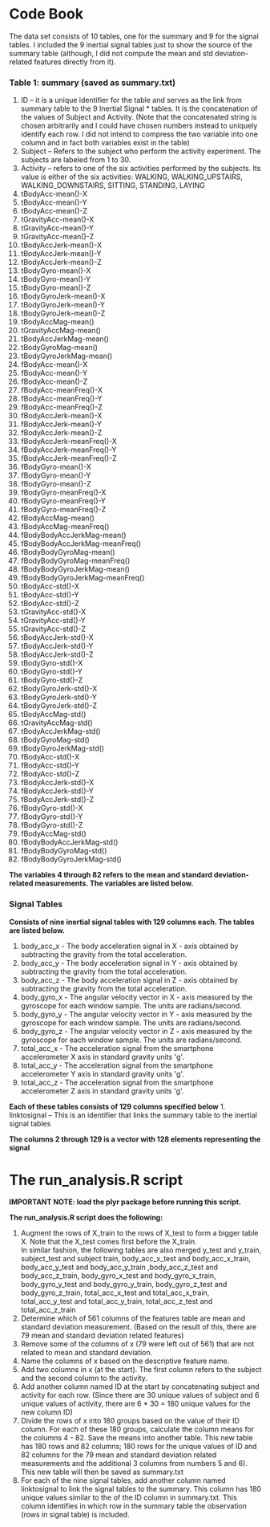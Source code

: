 
# Code Book

The data set consists of 10 tables, one for the summary and 9 for the signal tables. I included the 9 inertial signal tables just to show the source of the summary table (although, I did not compute the mean and std deviation-related features directly from it).

### Table 1: summary  (saved as summary.txt)

<ol>
<li> ID – it is a unique identifier for the table and serves as the link from summary table to the 9 Inertial Signal * tables. It is the concatenation of the values of Subject and Activity. (Note that the concatenated string is chosen arbitrarily and I could have chosen numbers instead to uniquely identify each row. I did not intend to compress the two variable into one column and in fact both variables exist in the table) </li>
<li> Subject – Refers to the subject who perform the activity experiment. The subjects are labeled from 1 to 30.</li>
<li> Activity – refers to one of the six activities performed by the subjects. Its value is either of the six activities: WALKING, WALKING_UPSTAIRS, WALKING_DOWNSTAIRS, SITTING, STANDING, LAYING </li>
<li>  tBodyAcc-mean()-X </li>
<li>  tBodyAcc-mean()-Y </li>
<li>  tBodyAcc-mean()-Z </li>
<li>  tGravityAcc-mean()-X </li>
<li>  tGravityAcc-mean()-Y </li>
<li>  tGravityAcc-mean()-Z </li>
<li>  tBodyAccJerk-mean()-X </li>
<li>  tBodyAccJerk-mean()-Y </li>
<li>  tBodyAccJerk-mean()-Z </li>
<li>  tBodyGyro-mean()-X </li>
<li>  tBodyGyro-mean()-Y </li>
<li>  tBodyGyro-mean()-Z </li>
<li>  tBodyGyroJerk-mean()-X </li>
<li>  tBodyGyroJerk-mean()-Y </li>
<li>  tBodyGyroJerk-mean()-Z </li>
<li>  tBodyAccMag-mean() </li>
<li>  tGravityAccMag-mean() </li>
<li>  tBodyAccJerkMag-mean() </li>
<li>  tBodyGyroMag-mean() </li>
<li>  tBodyGyroJerkMag-mean() </li>
<li>  fBodyAcc-mean()-X </li>
<li>  fBodyAcc-mean()-Y </li>
<li>  fBodyAcc-mean()-Z </li>
<li>  fBodyAcc-meanFreq()-X </li>
<li>  fBodyAcc-meanFreq()-Y </li>
<li>  fBodyAcc-meanFreq()-Z </li>
<li>  fBodyAccJerk-mean()-X </li>
<li>  fBodyAccJerk-mean()-Y </li>
<li>  fBodyAccJerk-mean()-Z </li>
<li>  fBodyAccJerk-meanFreq()-X </li>
<li>  fBodyAccJerk-meanFreq()-Y </li>
<li>  fBodyAccJerk-meanFreq()-Z </li>
<li>  fBodyGyro-mean()-X </li>
<li>  fBodyGyro-mean()-Y </li>
<li>  fBodyGyro-mean()-Z </li>
<li>  fBodyGyro-meanFreq()-X </li>
<li>  fBodyGyro-meanFreq()-Y </li>
<li>  fBodyGyro-meanFreq()-Z </li>
<li>  fBodyAccMag-mean() </li>
<li>  fBodyAccMag-meanFreq() </li>
<li>  fBodyBodyAccJerkMag-mean() </li>
<li>  fBodyBodyAccJerkMag-meanFreq() </li>
<li>  fBodyBodyGyroMag-mean() </li>
<li>  fBodyBodyGyroMag-meanFreq() </li>
<li>  fBodyBodyGyroJerkMag-mean() </li>
<li>  fBodyBodyGyroJerkMag-meanFreq() </li>
<li>  tBodyAcc-std()-X </li>
<li>  tBodyAcc-std()-Y </li>
<li>  tBodyAcc-std()-Z </li>
<li>  tGravityAcc-std()-X </li>
<li>  tGravityAcc-std()-Y </li>
<li>  tGravityAcc-std()-Z </li>
<li>  tBodyAccJerk-std()-X </li>
<li>  tBodyAccJerk-std()-Y </li>
<li>  tBodyAccJerk-std()-Z </li>
<li>  tBodyGyro-std()-X </li>
<li>  tBodyGyro-std()-Y </li>
<li>  tBodyGyro-std()-Z </li>
<li>  tBodyGyroJerk-std()-X </li>
<li>  tBodyGyroJerk-std()-Y </li>
<li>  tBodyGyroJerk-std()-Z </li>
<li>  tBodyAccMag-std() </li>
<li>  tGravityAccMag-std() </li>
<li>  tBodyAccJerkMag-std() </li>
<li>  tBodyGyroMag-std() </li>
<li>  tBodyGyroJerkMag-std() </li>
<li>  fBodyAcc-std()-X </li>
<li>  fBodyAcc-std()-Y </li>
<li>  fBodyAcc-std()-Z </li>
<li>  fBodyAccJerk-std()-X </li>
<li>  fBodyAccJerk-std()-Y </li>
<li>  fBodyAccJerk-std()-Z </li>
<li>  fBodyGyro-std()-X </li>
<li>  fBodyGyro-std()-Y </li>
<li>  fBodyGyro-std()-Z </li>
<li>  fBodyAccMag-std() </li>
<li>  fBodyBodyAccJerkMag-std() </li>
<li>  fBodyBodyGyroMag-std() </li>
<li>  fBodyBodyGyroJerkMag-std() </li>
</ol>

<b>The variables 4 through 82 refers to the mean and standard deviation-related measurements. The variables are listed below. </b>

### Signal Tables

<b>Consists of nine inertial signal tables with 129 columns each. The tables are listed below.</b>

<ol>
<li> body_acc_x - The body acceleration signal in X - axis obtained by subtracting the gravity from the total acceleration. </li>
<li> body_acc_y - The body acceleration signal in Y - axis obtained by subtracting the gravity from the total acceleration. </li>
<li> body_acc_z - The body acceleration signal in Z - axis obtained by subtracting the gravity from the total acceleration. </li>
<li> body_gyro_x - The angular velocity vector in X - axis measured by the gyroscope for each window sample. The units are radians/second. </li>
<li> body_gyro_y - The angular velocity vector in Y - axis measured by the gyroscope for each window sample. The units are radians/second. </li>
<li> body_gyro_z - The angular velocity vector in Z - axis measured by the gyroscope for each window sample. The units are radians/second. </li>
<li> total_acc_x - The acceleration signal from the smartphone accelerometer X axis in standard gravity units 'g'.  </li>
<li> total_acc_y - The acceleration signal from the smartphone accelerometer Y axis in standard gravity units 'g'.  </li>
<li> total_acc_z  - The acceleration signal from the smartphone accelerometer Z axis in standard gravity units 'g'. </li>
</ol>
<b>Each of these tables consists of 129 columns specified below</b>
1. linktosignal – This is an identifier that links the summary table to the inertial signal tables

<b>The columns 2 through 129 is a vector with 128 elements representing the signal</b>


# The run_analysis.R script

<b>IMPORTANT NOTE: load the plyr package before running this script.</b>

<b>The run_analysis.R script does the following:</b>
<ol><li>
Augment the rows of X_train to the rows of X_test to form a bigger table X. Note that the X_test comes first before the X_train. </li>
In similar fashion, the following tables are also merged y_test and y_train, subject_test and subject train, body_acc_x_test and body_acc_x_train, body_acc_y_test and body_acc_y_train ,body_acc_z_test and body_acc_z_train, body_gyro_x_test and body_gyro_x_train, body_gyro_y_test and body_gyro_y_train, body_gyro_z_test and body_gyro_z_train, total_acc_x_test and total_acc_x_train, total_acc_y_test and total_acc_y_train, total_acc_z_test and total_acc_z_train

<li> Determine which of 561 columns of the features table are mean and standard deviation measurement. (Based on the result of this, there are 79 mean and standard deviation related features) </li>
<li> Remove some of the columns of x (79 were left out of 561) that are not related to mean and standard deviation. 
<li> Name the columns of x based on the descriptive feature name. </li>
<li> Add two columns in x (at the start). The first column refers to the subject and the second column to the activity.</li>
<li> Add another column named ID at the start by concatenating subject and activity for each row. (Since there are 30 unique values of subject and 6 unique values of activity, there are 6 * 30 = 180 unique values for the new column ID)</li>
<li> Divide the rows of x into 180 groups based on the value of their ID column. For each of these 180 groups, calculate the column means for the columns 4 - 82. Save the means into another table. This new table has 180 rows and 82 columns; 180 rows for the unique values of ID and 82 columns for the 79 mean and standard deviation related measurements and the additional 3 columns from numbers 5 and 6). This new table will then be saved as summary.txt</li>
<li> For each of the nine signal tables, add another column named linktosignal to link the signal tables to the summary. This column has 180 unique values similar to the of the ID column in summary.txt. This column identifies in which row in the summary table the observation (rows in signal table) is included.</li>
</ol>

